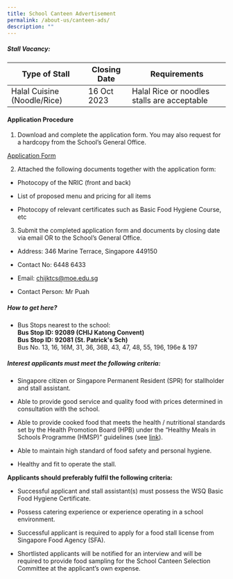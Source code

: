 ```yaml
---
title: School Canteen Advertisement
permalink: /about-us/canteen-ads/
description: ""
---
```

##### Stall Vacancy:
<style>
    table {
        font-size: 18px;
    }
</style>
| Type of Stall | Closing Date | Requirements |
| -------- | -------- | -------- |
| Halal Cuisine (Noodle/Rice) | 16 Oct 2023 | Halal Rice or noodles stalls are acceptable |


#### **Application Procedure**

1. Download and complete the application form. You may also request for a hardcopy from the School’s General Office.

[Application Form](/files/KC%20Viilage/2023%20canteen%20application%20form.pdf)

2. Attached the following documents together with the application form:

* Photocopy of the NRIC (front and back)

* List of proposed menu and pricing for all items

* Photocopy of relevant certificates such as Basic Food Hygiene Course, etc

3. Submit the completed application form and documents by closing date via email OR to the School’s General Office.

* Address: 346 Marine Terrace, Singapore 449150

* Contact No:  6448 6433

* Email: chijktcs@moe.edu.sg

* Contact Person: Mr Puah

##### **How to get here?**

* Bus Stops nearest to the school: 
<br>**Bus Stop ID: 92089 (CHIJ Katong Convent)**
<br>**Bus Stop ID: 92081 (St. Patrick's Sch)**
<br>Bus No. 13, 16, 16M, 31, 36, 36B, 43, 47, 48, 55, 196, 196e &amp; 197<br>

##### **Interest applicants must meet the following criteria:**

* Singapore citizen or Singapore Permanent Resident (SPR) for stallholder and stall assistant.

* Able to provide good service and quality food with prices determined in consultation with the school.

* Able to provide cooked food that meets the health / nutritional standards set by the Health Promotion Board (HPB) under the “Healthy Meals in Schools Programme (HMSP)” guidelines (see [link](https://www.hpb.gov.sg/schools/school-programmes/healthy-meals-in-schools-programme)).

* Able to maintain high standard of food safety and personal hygiene.

* Healthy and fit to operate the stall.

**Applicants should preferably fulfil the following criteria:**

* Successful applicant and stall assistant(s) must possess the WSQ Basic Food Hygiene Certificate.

* Possess catering experience or experience operating in a school environment.

* Successful applicant is required to apply for a food stall license from Singapore Food Agency (SFA).

* Shortlisted applicants will be notified for an interview and will be required to provide food sampling for the School Canteen Selection Committee at the applicant’s own expense.